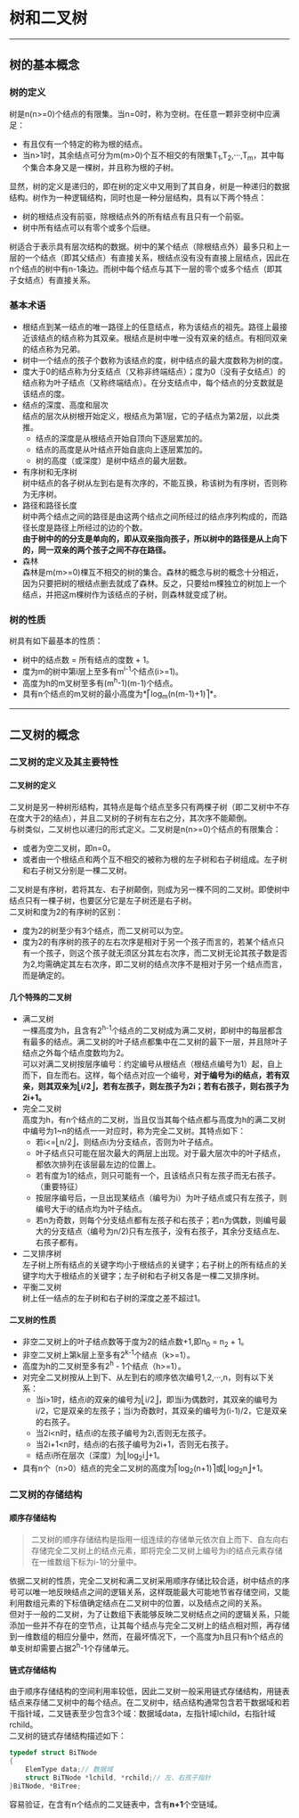 # 树和二叉树  
---  
## 树的基本概念  
### 树的定义  
树是n(n>=0)个结点的有限集。当n=0时，称为空树。在任意一颗非空树中应满足：  
+ 有且仅有一个特定的称为根的结点。  
+ 当n>1时，其余结点可分为m(m>0)个互不相交的有限集T<sub>1</sub>,T<sub>2</sub>,···,T<sub>m</sub>，其中每个集合本身又是一棵树，并且称为根的子树。  

显然，树的定义是递归的，即在树的定义中又用到了其自身，树是一种递归的数据结构。树作为一种逻辑结构，同时也是一种分层结构，具有以下两个特点：  
+ 树的根结点没有前驱，除根结点外的所有结点有且只有一个前驱。  
+ 树中所有结点可以有零个或多个后继。  

树适合于表示具有层次结构的数据。树中的某个结点（除根结点外）最多只和上一层的一个结点（即其父结点）有直接关系，根结点没有没有直接上层结点，因此在n个结点的树中有n-1条边。而树中每个结点与其下一层的零个或多个结点（即其子女结点）有直接关系。  
### 基本术语  
+ 根结点到某一结点的唯一路径上的任意结点，称为该结点的祖先。路径上最接近该结点的结点称为其双亲。根结点是树中唯一没有双亲的结点。有相同双亲的结点称为兄弟。  
+ 树中一个结点的孩子个数称为该结点的度，树中结点的最大度数称为树的度。  
+ 度大于0的结点称为分支结点（又称非终端结点）；度为0（没有子女结点）的结点称为叶子结点（又称终端结点）。在分支结点中，每个结点的分支数就是该结点的度。  
+ 结点的深度、高度和层次  
  结点的层次从树根开始定义，根结点为第1层，它的子结点为第2层，以此类推。  
  - 结点的深度是从根结点开始自顶向下逐层累加的。  
  - 结点的高度是从叶结点开始自底向上逐层累加的。  
  - 树的高度（或深度）是树中结点的最大层数。  
+ 有序树和无序树  
  树中结点的各子树从左到右是有次序的，不能互换，称该树为有序树，否则称为无序树。  
+ 路径和路径长度  
  树中两个结点之间的路径是由这两个结点之间所经过的结点序列构成的，而路径长度是路径上所经过的边的个数。  
  **由于树中的的分支是单向的，即从双亲指向孩子，所以树中的路径是从上向下的，同一双亲的两个孩子之间不存在路径。**  
+ 森林  
  森林是m(m>=0)棵互不相交的树的集合。森林的概念与树的概念十分相近，因为只要把树的根结点删去就成了森林。反之，只要给m棵独立的树加上一个结点，并把这m棵树作为该结点的子树，则森林就变成了树。  

### 树的性质  
树具有如下最基本的性质：  
+ 树中的结点数 = 所有结点的度数 + 1。  
+ 度为m的树中第i层上至多有m<sup>i-1</sup>个结点(i>=1)。  
+ 高度为h的m叉树至多有(m<sup>h</sup>-1)(m-1)个结点。  
+ 具有n个结点的m叉树的最小高度为*⎡log<sub>m</sub>(n(m-1)+1)⎤*。  

---  
## 二叉树的概念  
### 二叉树的定义及其主要特性  
#### 二叉树的定义  
二叉树是另一种树形结构，其特点是每个结点至多只有两棵子树（即二叉树中不存在度大于2的结点），并且二叉树的子树有左右之分，其次序不能颠倒。  
与树类似，二叉树也以递归的形式定义。二叉树是n(n>=0)个结点的有限集合：  
+ 或者为空二叉树，即n=0。  
+ 或者由一个根结点和两个互不相交的被称为根的左子树和右子树组成。左子树和右子树又分别是一棵二叉树。  

二叉树是有序树，若将其左、右子树颠倒，则成为另一棵不同的二叉树。即使树中结点只有一棵子树，也要区分它是左子树还是右子树。  
二叉树和度为2的有序树的区别：  
+ 度为2的树至少有3个结点，而二叉树可以为空。  
+ 度为2的有序树的孩子的左右次序是相对于另一个孩子而言的，若某个结点只有一个孩子，则这个孩子就无须区分其左右次序，而二叉树无论其孩子数是否为2,均需确定其左右次序，即二叉树的结点次序不是相对于另一个结点而言，而是确定的。  

#### 几个特殊的二叉树  
+ 满二叉树  
  一棵高度为h，且含有2<sup>h-1</sup>个结点的二叉树成为满二叉树，即树中的每层都含有最多的结点。满二叉树的叶子结点都集中在二叉树的最下一层，并且除叶子结点之外每个结点度数均为2。  
  可以对满二叉树按层序编号：约定编号从根结点（根结点编号为1）起，自上而下，自左而右。这样，每个结点对应一个编号，**对于编号为i的结点，若有双亲，则其双亲为⎣i/2⎦，若有左孩子，则左孩子为2i；若有右孩子，则右孩子为2i+1。**  
+ 完全二叉树  
  高度为h，有n个结点的二叉树，当且仅当其每个结点都与高度为h的满二叉树中编号为1~n的结点一一对应时，称为完全二叉树。其特点如下：  
  - 若i<=⎣n/2⎦，则结点i为分支结点，否则为叶子结点。  
  - 叶子结点只可能在层次最大的两层上出现。对于最大层次中的叶子结点，都依次排列在该层最左边的位置上。  
  - 若有度为1的结点，则只可能有一个，且该结点只有左孩子而无右孩子。（重要特征）  
  - 按层序编号后，一旦出现某结点（编号为i）为叶子结点或只有左孩子，则编号大于i的结点均为叶子结点。  
  - 若n为奇数，则每个分支结点都有左孩子和右孩子；若n为偶数，则编号最大的分支结点（编号为n/2)只有左孩子，没有右孩子，其余分支结点左、右孩子都有。  
+ 二叉排序树  
  左子树上所有结点的关键字均小于根结点的关键字；右子树上的所有结点的关键字均大于根结点的关键字；左子树和右子树又各是一棵二叉排序树。  
+ 平衡二叉树  
  树上任一结点的左子树和右子树的深度之差不超过1。  

#### 二叉树的性质  
+ 非空二叉树上的叶子结点数等于度为2的结点数+1,即n<sub>0</sub> = n<sub>2</sub> + 1。  
+ 非空二叉树上第k层上至多有2<sup>k-1</sup>个结点（k>=1）。  
+ 高度为h的二叉树至多有2<sup>h</sup> - 1个结点（h>=1）。  
+ 对完全二叉树按从上到下、从左到右的顺序依次编号1,2,···,n，则有以下关系：  
  - 当i>1时，结点i的双亲的编号为⎣i/2⎦，即当i为偶数时，其双亲的编号为i/2，它是双亲的左孩子；当i为奇数时，其双亲的编号为(i-1)/2，它是双亲的右孩子。  
  - 当2i<n时，结点i的左孩子编号为2i,否则无左孩子。  
  - 当2i+1<n时，结点i的右孩子编号为2i+1，否则无右孩子。  
  - 结点i所在层次（深度）为⎣log<sub>2</sub>i⎦+1。  
+ 具有n个（n>0）结点的完全二叉树的高度为⎡log<sub>2</sub>(n+1)⎤或⎣log<sub>2</sub>n⎦+1。  

### 二叉树的存储结构  
#### 顺序存储结构  
> 二叉树的顺序存储结构是指用一组连续的存储单元依次自上而下、自左向右存储完全二叉树上的结点元素，即将完全二叉树上编号为i的结点元素存储在一维数组下标为i-1的分量中。  

依据二叉树的性质，完全二叉树和满二叉树采用顺序存储比较合适，树中结点的序号可以唯一地反映结点之间的逻辑关系，这样既能最大可能地节省存储空间，又能利用数组元素的下标值确定结点在二叉树中的位置，以及结点之间的关系。  
但对于一般的二叉树，为了让数组下表能够反映二叉树结点之间的逻辑关系，只能添加一些并不存在的空节点，让其每个结点与完全二叉树上的结点相对照，再存储到一维数组的相应分量中，然而，在最坏情况下，一个高度为h且只有h个结点的单支树却需要占据2<sup>h</sup>-1个存储单元。  
#### 链式存储结构  
由于顺序存储结构的空间利用率较低，因此二叉树一般采用链式存储结构，用链表结点来存储二叉树中的每个结点。在二叉树中，结点结构通常包含若干数据域和若干指针域，二叉链表至少包含3个域：数据域data，左指针域lchild，右指针域rchild。  
二叉树的链式存储结构描述如下：  
```C
typedef struct BiTNode
{
    ElemType data;// 数据域
    struct BiTNode *lchild, *rchild;// 左、右孩子指针
}BiTNode, *BiTree;
```
容易验证，在含有n个结点的二叉链表中，含有**n+1**个空链域。